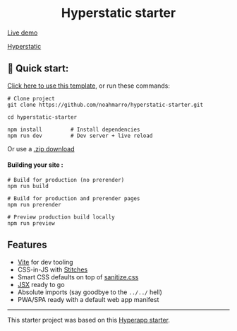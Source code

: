 <h1 align="center">
  Hyperstatic starter
</h1>

[Live demo](https://hyperstatic-starter.netlify.app/)

[Hyperstatic](https://hyperstatic.dev/)

## 🚀 Quick start:

[Click here to use this template](https://github.com/noahmarro/hyperstatic-starter/generate), or run these commands:

```
# Clone project
git clone https://github.com/noahmarro/hyperstatic-starter.git

cd hyperstatic-starter

npm install         # Install dependencies
npm run dev         # Dev server + live reload
```

Or use a [.zip download](https://github.com/noahmarro/hyperstatic-starter/archive/master.zip)

#### Building your site :

```
# Build for production (no prerender)
npm run build

# Build for production and prerender pages
npm run prerender

# Preview production build locally
npm run preview
```

## Features

- [Vite](https://vitejs.dev/) for dev tooling
- CSS-in-JS with [Stitches](https://stitches.dev/)
- Smart CSS defaults on top of [sanitize.css](https://csstools.github.io/sanitize.css/)
- [JSX](https://reactjs.org/docs/introducing-jsx.html) ready to go
- Absolute imports (say goodbye to the `../../` hell)
- PWA/SPA ready with a default web app manifest

---

This starter project was based on this [Hyperapp starter](https://github.com/loteoo/hyperapp-starter).
